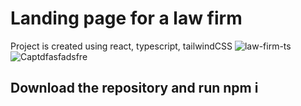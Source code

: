 # Landing page for a law firm

Project is created using react, typescript, tailwindCSS
![law-firm-ts](https://user-images.githubusercontent.com/62358513/226196790-582014d7-8c60-4833-9b80-188bd2ac35a9.JPG)
![Captdfasfadsfre](https://user-images.githubusercontent.com/62358513/226196860-21e87860-d9df-474f-b268-5a125b0d7c28.JPG)

## Download the repository and run npm i
